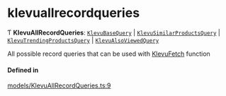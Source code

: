 # klevuallrecordqueries
      
Ƭ **KlevuAllRecordQueries**: [`KlevuBaseQuery`](klevubasequery.md) \| [`KlevuSimilarProductsQuery`](klevusimilarproductsquery.md) \| [`KlevuTrendingProductsQuery`](klevutrendingproductsquery.md) \| [`KlevuAlsoViewedQuery`](klevualsoviewedquery.md)

All possible record queries that can be used with [KlevuFetch](klevufetch.md) function

#### Defined in

[models/KlevuAllRecordQueries.ts:9](https://github.com/klevultd/frontend-sdk/blob/6dc6e86/packages/klevu-core/src/models/KlevuAllRecordQueries.ts#L9)

